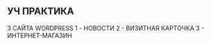  УЧ ПРАКТИКА
----------------
3 САЙТА WORDPRESS
1 - НОВОСТИ
2 - ВИЗИТНАЯ КАРТОЧКА
3 - ИНТЕРНЕТ-МАГАЗИН

